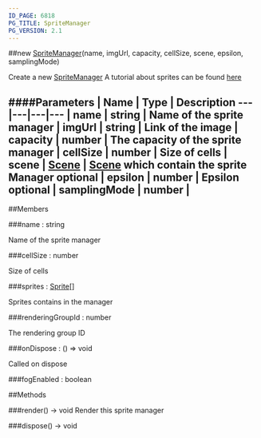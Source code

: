 ```yaml
---
ID_PAGE: 6818
PG_TITLE: SpriteManager
PG_VERSION: 2.1
---
```

##new [SpriteManager](page.php?p=6818)(name, imgUrl, capacity, cellSize, scene, epsilon, samplingMode)



Create a new [SpriteManager](page.php?p=6818)
A tutorial about sprites can be found [here](https://github.com/BabylonJS/Babylon.js/wiki/08-Sprites)




####Parameters
 | Name | Type | Description
---|---|---|---
 | name | string | Name of the sprite manager
 | imgUrl | string | Link of the image
 | capacity | number | The capacity of the sprite manager
 | cellSize | number | Size of cells
 | scene | [Scene](page.php?p=6662) | [Scene](page.php?p=6662) which contain the sprite Manager
optional | epsilon | number | Epsilon
optional | samplingMode | number | 
---

##Members

###name : string




Name of the sprite manager



###cellSize : number




Size of cells



###sprites : [Sprite](page.php?p=6817)[]




Sprites contains in the manager



###renderingGroupId : number




The rendering group ID



###onDispose : () =&gt; void




Called on dispose






###fogEnabled : boolean









##Methods

###render() &rarr; void
Render this sprite manager






###dispose() &rarr; void


